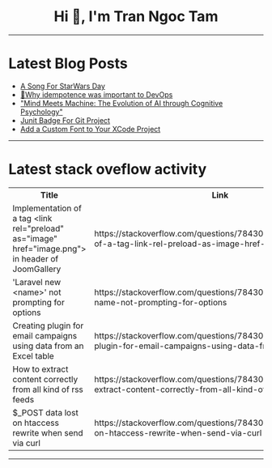 <h1 align="center">Hi 👋, I'm Tran Ngoc Tam</h1>

---

# Latest Blog Posts 
<!-- BLOG-POST-LIST:START -->
- [A Song For StarWars Day](https://dev.to/montyharper/a-song-for-starwars-day-jdp)
- [🐣Why idempotence was important to DevOps](https://dev.to/startpher/why-idempotence-was-important-to-devops-2jn3)
- [&quot;Mind Meets Machine: The Evolution of AI through Cognitive Psychology&quot;](https://dev.to/viseshagarwal/mind-meets-machine-the-evolution-of-ai-through-cognitive-psychology-mpe)
- [Junit Badge For Git Project](https://dev.to/vishalmysore/junit-badge-for-git-project-2ak7)
- [Add a Custom Font to Your XCode Project](https://dev.to/leonardsangoroh/add-a-custom-font-to-your-xcode-project-np2)
<!-- BLOG-POST-LIST:END -->

---

# Latest stack oveflow activity
<table>
  <tr><th>Title</th><th>Link</th></tr>
  <!-- STACKOVERFLOW:START --><tr><td>Implementation of a tag &lt;link rel=&quot;preload&quot; as=&quot;image&quot; href=&quot;image.png&quot;&gt; in header of JoomGallery</td><td>https://stackoverflow.com/questions/78430261/implementation-of-a-tag-link-rel-preload-as-image-href-image-png-in-head</td></tr><tr><td>&#39;Laravel new &lt;name&gt;&#39; not prompting for options</td><td>https://stackoverflow.com/questions/78430260/laravel-new-name-not-prompting-for-options</td></tr><tr><td>Creating plugin for email campaigns using data from an Excel table</td><td>https://stackoverflow.com/questions/78430180/creating-plugin-for-email-campaigns-using-data-from-an-excel-table</td></tr><tr><td>How to extract content correctly from all kind of rss feeds</td><td>https://stackoverflow.com/questions/78430178/how-to-extract-content-correctly-from-all-kind-of-rss-feeds</td></tr><tr><td>$_POST data lost on htaccess rewrite when send via curl</td><td>https://stackoverflow.com/questions/78430169/post-data-lost-on-htaccess-rewrite-when-send-via-curl</td></tr><!-- STACKOVERFLOW:END -->
</table>

---


